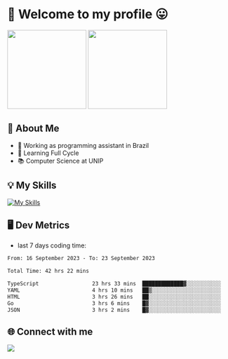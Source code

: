 # 🎉 Welcome to my profile 😛

<div>
  <img height="180em" src="https://github-readme-stats.vercel.app/api?username=VinicciusSantos&show_icons=true&icon_color=fff&include_all_commits=true&count_private=true&bg_color=30,000,000&title_color=fff&text_color=fff"/>
  <img height="180em" src="https://github-readme-stats.vercel.app/api/top-langs/?username=VinicciusSantos&langs_count=8&layout=compact&include_all_commits=true&count_private=true&bg_color=30,000,000&title_color=fff&text_color=fff"/>
</div>

## 📖 About Me
- 🔭 Working as programming assistant in Brazil
- 🌱 Learning Full Cycle
- 📚 Computer Science at UNIP

## 💡 My Skills

[![My Skills](https://skills.thijs.gg/icons?i=angular,react,jest,html,css,sass,bootstrap,ts,js,nodejs,express,git,c,py,postgres,mysql,docker)](https://github.com/VinicciusSantos)

## 🖥️ Dev Metrics

- last 7 days coding time:

<!--START_SECTION:waka-->

```txt
From: 16 September 2023 - To: 23 September 2023

Total Time: 42 hrs 22 mins

TypeScript                 23 hrs 33 mins  █████████████▓░░░░░░░░░░░   55.07 %
YAML                       4 hrs 10 mins   ██▒░░░░░░░░░░░░░░░░░░░░░░   09.76 %
HTML                       3 hrs 26 mins   ██░░░░░░░░░░░░░░░░░░░░░░░   08.04 %
Go                         3 hrs 6 mins    █▓░░░░░░░░░░░░░░░░░░░░░░░   07.27 %
JSON                       3 hrs 2 mins    █▓░░░░░░░░░░░░░░░░░░░░░░░   07.13 %
```

<!--END_SECTION:waka-->

## 🌐 Connect with me

<a href="https://www.linkedin.com/in/vinicius-guedes-b817aa223/"><img src="https://img.shields.io/badge/LinkedIn-0077B5?style=for-the-badge&logo=linkedin&logoColor=white"/></a>

